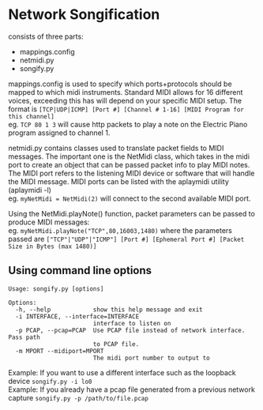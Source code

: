 # Network Songification

consists of three parts:

* mappings.config
* netmidi.py
* songify.py

mappings.config is used to specify which ports+protocols should be mapped to which midi instruments. Standard MIDI allows for 16 different voices, exceeding this has will depend on your specific MIDI setup. The format is ```[TCP|UDP|ICMP] [Port #] [Channel # 1-16] [MIDI Program for this channel]```  
eg. ```TCP 80 1 3``` will cause http packets to play a note on the Electric Piano program assigned to channel 1.

netmidi.py contains classes used to translate packet fields to MIDI messages. The important one is the NetMidi class, which takes in the midi port to create an object that can be passed packet info to play MIDI notes. The MIDI port refers to the listening MIDI device or software that will handle the MIDI message. MIDI ports can be listed with the aplaymidi utility (aplaymidi -l)  
eg. ```myNetMidi = NetMidi(2)``` will connect to the second available MIDI port.

Using the NetMidi.playNote() function, packet parameters can be passed to produce MIDI messages:  
eg. ```myNetMidi.playNote("TCP",80,16003,1480)``` where the parameters passed are ```["TCP"|"UDP"|"ICMP"] [Port #] [Ephemeral Port #] [Packet Size in Bytes (max 1480)]```

## Using command line options

```
Usage: songify.py [options]

Options:
  -h, --help            show this help message and exit
  -i INTERFACE, --interface=INTERFACE
                        interface to listen on
  -p PCAP, --pcap=PCAP  Use PCAP file instead of network interface. Pass path
                        to PCAP file.
  -m MPORT --midiport=MPORT
                        The midi port number to output to
```       

Example: If you want to use a different interface such as the loopback device ```songify.py -i lo0```  
Example: If you already have a pcap file generated from a previous network capture ```songify.py -p /path/to/file.pcap```
